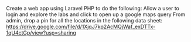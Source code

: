 Create a web app using Laravel PHP to do the following:
Allow a user to login and explore the labs and click to open up a google maps query
From admin, drop a pin for all the locations in the following data sheet:
https://drive.google.com/file/d/1XjqJ7kp2AcMQjWaf_exDTTx-1qU4ctGp/view?usp=sharing

